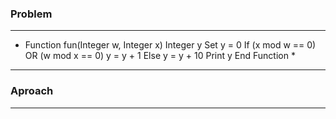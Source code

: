 ### Problem
-------------
* Function fun(Integer w, Integer x)
 Integer y
 Set y = 0
 If (x mod w == 0) OR (w mod x == 0)
   y = y + 1
 Else
   y = y + 10
 Print y
 End Function *

-----
### Aproach
---------
